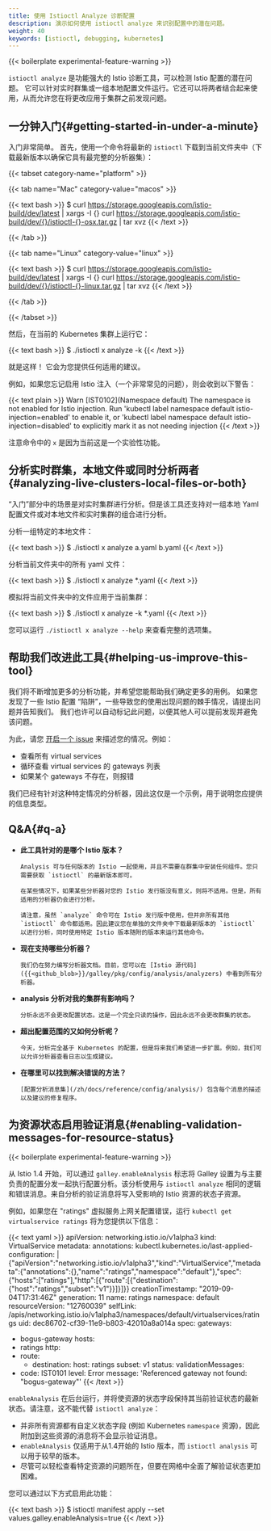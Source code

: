 ```yaml
---
title: 使用 Istioctl Analyze 诊断配置
description: 演示如何使用 istioctl analyze 来识别配置中的潜在问题。
weight: 40
keywords: [istioctl, debugging, kubernetes]
---
```


{{< boilerplate experimental-feature-warning >}}

`istioctl analyze` 是功能强大的 Istio 诊断工具，可以检测 Istio 配置的潜在问题。
它可以针对实时群集或一组本地配置文件运行。它还可以将两者结合起来使用，从而允许您在将更改应用于集群之前发现问题。

## 一分钟入门{#getting-started-in-under-a-minute}

入门非常简单。 首先，使用一个命令将最新的 `istioctl` 下载到当前文件夹中（下载最新版本以确保它具有最完整的分析器集）：

{{< tabset category-name="platform" >}}

{{< tab name="Mac" category-value="macos" >}}

{{< text bash >}}
$ curl https://storage.googleapis.com/istio-build/dev/latest | xargs -I {} curl https://storage.googleapis.com/istio-build/dev/{}/istioctl-{}-osx.tar.gz | tar xvz
{{< /text >}}

{{< /tab >}}

{{< tab name="Linux" category-value="linux" >}}

{{< text bash >}}
$ curl https://storage.googleapis.com/istio-build/dev/latest | xargs -I {} curl https://storage.googleapis.com/istio-build/dev/{}/istioctl-{}-linux.tar.gz | tar xvz
{{< /text >}}

{{< /tab >}}

{{< /tabset >}}

然后，在当前的 Kubernetes 集群上运行它：

{{< text bash >}}
$ ./istioctl x analyze -k
{{< /text >}}

就是这样！ 它会为您提供任何适用的建议。

例如，如果您忘记启用 Istio 注入（一个非常常见的问题），则会收到以下警告：

{{< text plain >}}
Warn [IST0102](Namespace default) The namespace is not enabled for Istio injection. Run 'kubectl label namespace default istio-injection=enabled' to enable it, or 'kubectl label namespace default istio-injection=disabled' to explicitly mark it as not needing injection
{{< /text >}}

注意命令中的 `x` 是因为当前这是一个实验性功能。

## 分析实时群集，本地文件或同时分析两者{#analyzing-live-clusters-local-files-or-both}

“入门”部分中的场景是对实时集群进行分析。但是该工具还支持对一组本地 Yaml 配置文件或对本地文件和实时集群的组合进行分析。

分析一组特定的本地文件：

{{< text bash >}}
$ ./istioctl x analyze a.yaml b.yaml
{{< /text >}}

分析当前文件夹中的所有 yaml 文件：

{{< text bash >}}
$ ./istioctl x analyze *.yaml
{{< /text >}}

模拟将当前文件夹中的文件应用于当前集群：

{{< text bash >}}
$ ./istioctl x analyze -k *.yaml
{{< /text >}}

您可以运行 `./istioctl x analyze --help` 来查看完整的选项集。

## 帮助我们改进此工具{#helping-us-improve-this-tool}

我们将不断增加更多的分析功能，并希望您能帮助我们确定更多的用例。
如果您发现了一些 Istio 配置 “陷阱”，一些导致您的使用出现问题的棘手情况，请提出问题并告知我们。
我们也许可以自动标记此问题，以便其他人可以提前发现并避免该问题。

为此，请您 [开启一个 issue](https://github.com/istio/istio/issues) 来描述您的情况。例如：

- 查看所有 virtual services
- 循环查看 virtual services 的 gateways 列表
- 如果某个 gateways 不存在，则报错

我们已经有针对这种特定情况的分析器，因此这仅是一个示例，用于说明您应提供的信息类型。

## Q&A{#q-a}

- **此工具针对的是哪个 Istio 版本？**

      Analysis 可与任何版本的 Istio 一起使用，并且不需要在群集中安装任何组件。您只需要获取 `istioctl` 的最新版本即可。

      在某些情况下，如果某些分析器对您的 Istio 发行版没有意义，则将不适用。但是，所有适用的分析器仍会进行分析。

      请注意，虽然 `analyze` 命令可在 Istio 发行版中使用，但并非所有其他 `istioctl` 命令都适用。因此建议您在单独的文件夹中下载最新版本的 `istioctl` 以进行分析，同时使用特定 Istio 版本随附的版本来运行其他命令。

- **现在支持哪些分析器？**

      我们仍在努力编写分析器文档。目前，您可以在 [Istio 源代码]({{<github_blob>}}/galley/pkg/config/analysis/analyzers) 中看到所有分析器。

- **analysis 分析对我的集群有影响吗？**

      分析永远不会更改配置状态。这是一个完全只读的操作，因此永远不会更改群集的状态。

- **超出配置范围的又如何分析呢？**

      今天，分析完全基于 Kubernetes 的配置，但是将来我们希望进一步扩展。例如，我们可以允许分析器查看日志以生成建议。

- **在哪里可以找到解决错误的方法？**

      [配置分析消息集](/zh/docs/reference/config/analysis/) 包含每个消息的描述以及建议的修复程序。

## 为资源状态启用验证消息{#enabling-validation-messages-for-resource-status}

{{< boilerplate experimental-feature-warning >}}

从 Istio 1.4 开始，可以通过 `galley.enableAnalysis` 标志将 Galley 设置为与主要负责的配置分发一起执行配置分析。该分析使用与 `istioctl analyze` 相同的逻辑和错误消息。来自分析的验证消息将写入受影响的 Istio 资源的状态子资源。

例如，如果您在 "ratings" 虚拟服务上网关配置错误，运行 `kubectl get virtualservice ratings` 将为您提供以下信息：

{{< text yaml >}}
apiVersion: networking.istio.io/v1alpha3
kind: VirtualService
metadata:
  annotations:
    kubectl.kubernetes.io/last-applied-configuration: |
      {"apiVersion":"networking.istio.io/v1alpha3","kind":"VirtualService","metadata":{"annotations":{},"name":"ratings","namespace":"default"},"spec":{"hosts":["ratings"],"http":[{"route":[{"destination":{"host":"ratings","subset":"v1"}}]}]}}
  creationTimestamp: "2019-09-04T17:31:46Z"
  generation: 11
  name: ratings
  namespace: default
  resourceVersion: "12760039"
  selfLink: /apis/networking.istio.io/v1alpha3/namespaces/default/virtualservices/ratings
  uid: dec86702-cf39-11e9-b803-42010a8a014a
spec:
  gateways:
  - bogus-gateway
  hosts:
  - ratings
  http:
  - route:
    - destination:
        host: ratings
        subset: v1
status:
  validationMessages:
  - code: IST0101
    level: Error
    message: 'Referenced gateway not found: "bogus-gateway"'
{{< /text >}}

`enableAnalysis` 在后台运行，并将使资源的状态字段保持其当前验证状态的最新状态。请注意，这不能代替 `istioctl analyze`：

- 并非所有资源都有自定义状态字段 (例如 Kubernetes `namespace` 资源)，因此附加到这些资源的消息将不会显示验证消息。
- `enableAnalysis` 仅适用于从1.4开始的 Istio 版本，而 `istioctl analysis` 可以用于较早的版本。
- 尽管可以轻松查看特定资源的问题所在，但要在网格中全面了解验证状态更加困难。

您可以通过以下方式启用此功能：

{{< text bash >}}
$ istioctl manifest apply --set values.galley.enableAnalysis=true
{{< /text >}}
